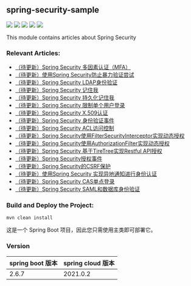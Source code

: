## spring-security-sample

<p align="left">
	<a href="https://github.com/ReLive27/spring-security-sample/stargazers"><img src="https://img.shields.io/github/stars/ReLive27/spring-security-sample?style=flat-square&logo=GitHub"></a>
	<a href="https://github.com/ReLive27/spring-security-sample/network/members"><img src="https://img.shields.io/github/forks/ReLive27/spring-security-sample?style=flat-square&logo=GitHub"></a>
	<a href="https://github.com/ReLive27/spring-security-sample/watchers"><img src="https://img.shields.io/github/watchers/ReLive27/spring-security-sample?style=flat-square&logo=GitHub"></a>
	<a href="https://github.com/ReLive27/spring-security-sample/issues"><img src="https://img.shields.io/github/issues/ReLive27/spring-security-sample.svg?style=flat-square&logo=GitHub"></a>
	<a href="https://github.com/ReLive27/spring-security-sample/blob/main/LICENSE"><img src="https://img.shields.io/github/license/ReLive27/spring-security-sample.svg?style=flat-square"></a>
</p>

This module contains articles about Spring Security

### Relevant Articles:

- [（待更新）Spring Security 多因素认证（MFA）]()
- [（待更新）使用Spring Security防止暴力验证尝试]()
- [（待更新）Spring Security LDAP身份验证]()
- [（待更新）Spring Security 记住我]()
- [（待更新）Spring Security 持久化记住我]()
- [（待更新）Spring Security 限制单个用户登录]()
- [（待更新）Spring Security X.509认证]()
- [（待更新）Spring Security 身份验证事件]()
- [（待更新）Spring Security ACL访问控制]()
- [（待更新）Spring Security使用FilterSecurityInterceptor实现动态授权]()
- [（待更新）Spring Security使用AuthorizationFilter实现动态授权]()
- [（待更新）Spring Security 基于TireTree实现Restful API授权]()
- [（待更新）Spring Security授权事件]()
- [（待更新）Spring Security的CSRF保护]()
- [（待更新）使用Spring Security 实现异地通知进行身份认证]()
- [（待更新）Spring Security CAS单点登录]()
- [（待更新）Spring Security SAML和数据库身份验证]()

### Build and Deploy the Project:

```
mvn clean install
```

这是一个 Spring Boot 项目，因此您只需使用主类即可部署它。

### Version

| spring boot 版本  | spring cloud 版本  |
| ---------------- | ----------------- |
| 2.6.7            | 2021.0.2          |
